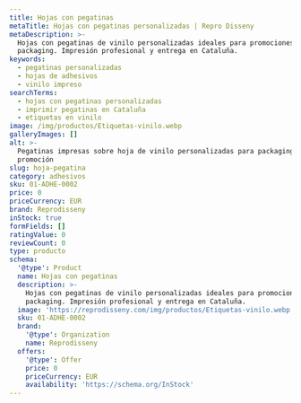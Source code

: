 ```yaml
---
title: Hojas con pegatinas
metaTitle: Hojas con pegatinas personalizadas | Repro Disseny
metaDescription: >-
  Hojas con pegatinas de vinilo personalizadas ideales para promociones y
  packaging. Impresión profesional y entrega en Cataluña.
keywords:
  - pegatinas personalizadas
  - hojas de adhesivos
  - vinilo impreso
searchTerms:
  - hojas con pegatinas personalizadas
  - imprimir pegatinas en Cataluña
  - etiquetas en vinilo
image: /img/productos/Etiquetas-vinilo.webp
galleryImages: []
alt: >-
  Pegatinas impresas sobre hoja de vinilo personalizadas para packaging y
  promoción
slug: hoja-pegatina
category: adhesivos
sku: 01-ADHE-0002
price: 0
priceCurrency: EUR
brand: Reprodisseny
inStock: true
formFields: []
ratingValue: 0
reviewCount: 0
type: producto
schema:
  '@type': Product
  name: Hojas con pegatinas
  description: >-
    Hojas con pegatinas de vinilo personalizadas ideales para promociones y
    packaging. Impresión profesional y entrega en Cataluña.
  image: 'https://reprodisseny.com/img/productos/Etiquetas-vinilo.webp'
  sku: 01-ADHE-0002
  brand:
    '@type': Organization
    name: Reprodisseny
  offers:
    '@type': Offer
    price: 0
    priceCurrency: EUR
    availability: 'https://schema.org/InStock'
---
```


